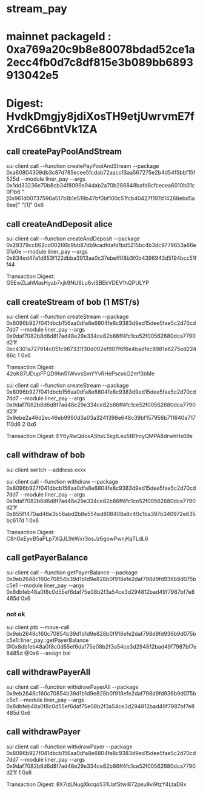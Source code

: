 # stream_pay

# mainnet packageId : 0xa769a20c9b8e80078bdad52ce1a2ecc4fb0d7c8df815e3b089bb6893913042e5
# Digest: HvdkDmgjy8jdiXosTH9etjUwrvmE7fXrdC66bntVk1ZA


## call createPayPoolAndStream 
sui client call --function createPayPoolAndStream --package 0xa60804309db3c87d785ecee5fcdab72aacc13aa567275e2b4d54f5bbf15f525d --module liner_pay --args 0x1dd33236e70b8cb34f8099a94dab2a70b286848bafd8cfcecea6010b01c0f1b6 "[0x961d00737596a517b1b1e519b47bf0bf100c51fcb40427f197d14268ebd5a6ee]" "[1]" 0x6


## call createAndDeposit  alice
sui client call --function createAndDeposit --package 0x29379cc662cd00266b9bb87db9cadfdafd1bd5215bc4b3dc9779653a66e01a0e --module liner_pay --args 0x834ed47a1d853f122dbba3913ae0c37ebeff08b3f0b4396943d5194bcc51ff44

Transaction Digest: G5EwZLahMasHyab7xjk9NU6Lu6viSBEkVDEV1hQPULYP

## call createStream of bob (1 MST/s)
sui client call --function createStream --package 0x8096b927f041dbcb156aa0dfa8e6804fe8c9383d9ed15dee5fae5c2d70cd7dd7 --module liner_pay --args 0x9daf7082b8d6d8f7ad48e29e334ce82b86ff4fc1ce52f00562680dca7790d21f 0xc4301a727914c051c987331f30d002ef907f6f6e4badfec8981e6275ed22486c 1 0x6

Transaction Digest: 42oK87UDupFFQD9hn51WvvsSmYYvRHePscxkG2mf3bMe

sui client call --function createStream --package 0x8096b927f041dbcb156aa0dfa8e6804fe8c9383d9ed15dee5fae5c2d70cd7dd7 --module liner_pay --args 0x9daf7082b8d6d8f7ad48e29e334ce82b86ff4fc1ce52f00562680dca7790d21f 0x9ebe2a46d2ec46eb9990d3a03a3241398e648c39bf157956b711640e717110d6 2 0x6

Transaction Digest: EY6yRwQdoxAShxL5kgtLeu5tB1rcyQMPA8drwhHs69s

## call withdraw of bob
sui client switch --address xxxx

sui client call --function withdraw --package 0x8096b927f041dbcb156aa0dfa8e6804fe8c9383d9ed15dee5fae5c2d70cd7dd7 --module liner_pay --args 0x9daf7082b8d6d8f7ad48e29e334ce82b86ff4fc1ce52f00562680dca7790d21f 0x855f1470ad46e3b56abd2b8e554ed808408a8c40c1ba397b340972e635bc617d 1 0x6

Transaction Digest: C8nGxEyvB5aPLp7XQJL9eWxr3osJz6gowPwnjKqTLdL6

## call getPayerBalance
sui client call --function getPayerBalance --package 0x9eb2648c160c70854b39d1b1d9e828b0f918efe2daf798d9fd936b9d075bc5e1 --module liner_pay --args 0x8dbfeb48a0f8c0d55ef6daf75e08b2f3a54ce3d294812bad49f7987bf7e8485d 0x6

### not ok
sui client ptb --move-call 0x9eb2648c160c70854b39d1b1d9e828b0f918efe2daf798d9fd936b9d075bc5e1::liner_pay::getPayerBalance @0x8dbfeb48a0f8c0d55ef6daf75e08b2f3a54ce3d294812bad49f7987bf7e8485d @0x6 --assign bal


## call withdrawPayerAll
sui client call --function withdrawPayerAll --package 0x9eb2648c160c70854b39d1b1d9e828b0f918efe2daf798d9fd936b9d075bc5e1 --module liner_pay --args 0x8dbfeb48a0f8c0d55ef6daf75e08b2f3a54ce3d294812bad49f7987bf7e8485d 0x6

## call withdrawPayer
sui client call --function withdrawPayer --package 0x8096b927f041dbcb156aa0dfa8e6804fe8c9383d9ed15dee5fae5c2d70cd7dd7 --module liner_pay --args 0x9daf7082b8d6d8f7ad48e29e334ce82b86ff4fc1ce52f00562680dca7790d21f 1 0x6

Transaction Digest: 8X7izLNugXkcqo531UafStwi872psu8vi9tzY4LtaD8x

